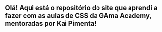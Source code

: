 ## Olá! Aqui está o repositório do site que aprendi a fazer com as aulas de CSS da GAma Academy, mentoradas por Kai Pimenta!
